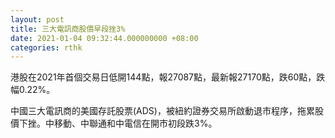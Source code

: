 ```yaml
---
layout: post
title: 三大電訊商股價早段挫3%
date: 2021-01-04 09:32:44.000000000 +08:00
categories: rthk
---
```


港股在2021年首個交易日低開144點，報27087點，最新報27170點，跌60點，跌幅0.22%。

中國三大電訊商的美國存託股票(ADS)，被紐約證券交易所啟動退市程序，拖累股價下挫。中移動、中聯通和中電信在開市初段跌3%。
